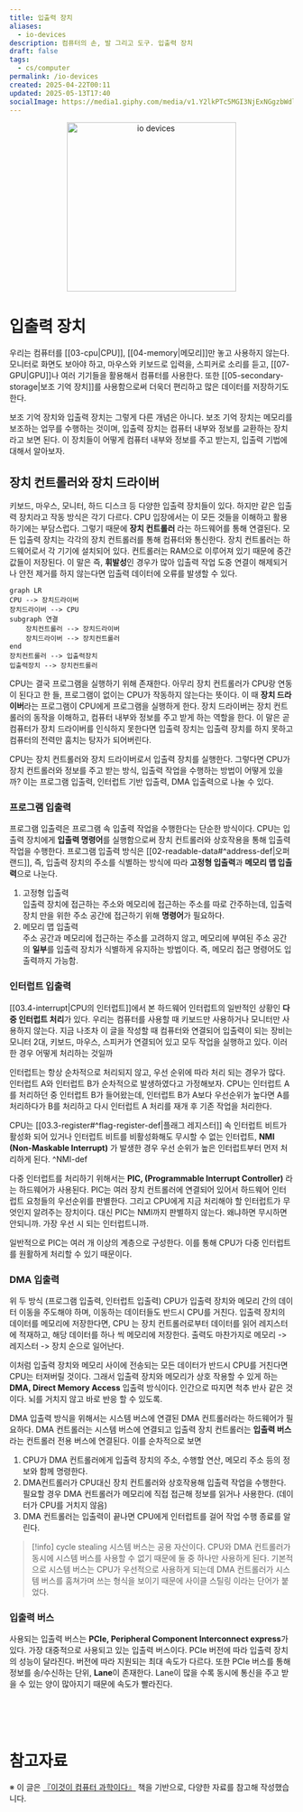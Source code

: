 ```yaml
---
title: 입출력 장치
aliases:
  - io-devices
description: 컴퓨터의 손, 발 그리고 도구. 입출력 장치
draft: false
tags:
  - cs/computer
permalink: /io-devices
created: 2025-04-22T00:11
updated: 2025-05-13T17:40
socialImage: https://media1.giphy.com/media/v1.Y2lkPTc5MGI3NjExNGgzbWdlcjQ4bThnajR1amRpemdnMmkyY3lveTV5c29qZ2F2ajlsMiZlcD12MV9pbnRlcm5hbF9naWZfYnlfaWQmY3Q9Zw/3o6nV0O3Df8yh9oGpq/giphy.gif
---
```

<p align="center">
  <img src="https://media1.giphy.com/media/v1.Y2lkPTc5MGI3NjExNGgzbWdlcjQ4bThnajR1amRpemdnMmkyY3lveTV5c29qZ2F2ajlsMiZlcD12MV9pbnRlcm5hbF9naWZfYnlfaWQmY3Q9Zw/3o6nV0O3Df8yh9oGpq/giphy.gif" alt="io devices" width="300">
</p>

# 입출력 장치

우리는 컴퓨터를 [[03-cpu|CPU]], [[04-memory|메모리]]만 놓고 사용하지 않는다. 모니터로 화면도 보아야 하고, 마우스와 키보드로 입력을, 스피커로 소리를 듣고, [[07-GPU|GPU]]나 여러 기기들을 활용해서 컴퓨터를 사용한다. 또한 [[05-secondary-storage|보조 기억 장치]]를 사용함으로써 더욱더 편리하고 많은 데이터를 저장하기도 한다. 

보조 기억 장치와 입출력 장치는 그렇게 다른 개념은 아니다. 보조 기억 장치는 메모리를 보조하는 업무를 수행하는 것이며, 입출력 장치는 컴퓨터 내부와 정보를 교환하는 장치라고 보면 된다.  이 장치들이 어떻게 컴퓨터 내부와 정보를 주고 받는지, 입출력 기법에 대해서 알아보자.

## 장치 컨트롤러와 장치 드라이버

키보드, 마우스, 모니터, 하드 디스크 등 다양한 입출력 장치들이 있다. 하지만 같은 입출력 장치라고 작동 방식은 각기 다르다. CPU 입장에서는 이 모든 것들을 이해하고 활용하기에는 부담스럽다. 그렇기 때문에 **장치 컨트롤러** 라는 하드웨어를 통해 연결된다. 모든 입출력 장치는 각각의 장치 컨트롤러를 통해 컴퓨터와 통신한다. 장치 컨트롤러는 하드웨어로서 각 기기에 설치되어 있다. 컨트롤러는 RAM으로 이루어져 있기 때문에 중간 값들이 저장된다. 이 말은 즉, **휘발성**인 경우가 많아 입출력 작업 도중 연결이 해제되거나 안전 제거를 하지 않는다면 입출력 데이터에 오류를 발생할 수 있다.

```mermaid
graph LR
CPU --> 장치드라이버
장치드라이버 --> CPU
subgraph 연결
	장치컨트롤러 --> 장치드라이버
	장치드라이버 --> 장치컨트롤러
end
장치컨트롤러 --> 입출력장치
입출력장치 --> 장치컨트롤러
```

CPU는 결국 프로그램을 실행하기 위해 존재한다. 아무리 장치 컨트롤러가 CPU랑 연동이 된다고 한 들, 프로그램이 없이는 CPU가 작동하지 않는다는 뜻이다. 이 때 **장치 드라이버**라는 프로그램이 CPU에게 프로그램을 실행하게 한다. 장치 드라이버는 장치 컨트롤러의 동작을 이해하고, 컴퓨터 내부와 정보를 주고 받게 하는 역할을 한다. 이 말은 곧 컴퓨터가 장치 드라이버를 인식하지 못한다면 입출력 장치는 입출력 장치를 하지 못하고 컴퓨터의 전력만 훔치는 탕자가 되어버린다.

CPU는 장치 컨트롤러와 장치 드라이버로서 입출력 장치를 실행한다. 그렇다면 CPU가 장치 컨트롤러와 정보를 주고 받는 방식, 입출력 작업을 수행하는 방법이 어떻게 있을까? 이는 프로그램 입출력, 인터럽트 기반 입출력, DMA 입출력으로 나눌 수 있다.

### 프로그램 입출력

프로그램 입출력은 프로그램 속 입출력 작업을 수행한다는 단순한 방식이다. CPU는 입출력 장치에게 **입출력 명령어**를 실행함으로써 장치 컨트롤러와 상호작용을 통해 입출력 작업을 수행한다. 프로그램 입출력 방식은 [[02-readable-data#^address-def|오퍼랜드]], 즉, 입출력 장치의 주소를 식별하는 방식에 따라 **고정형 입출력**과 **메모리 맵 입출력**으로 나눈다.

1. 고정형 입출력  
   입출력 장치에 접근하는 주소와 메모리에 접근하는 주소를 따로 간주하는데, 입출력 장치 만을 위한 주소 공간에 접근하기 위해 **명령어**가 필요하다.
2. 메모리 맵 입출력  
   주소 공간과 메모리에 접근하는 주소를 고려하지 않고, 메모리에 부여된 주소 공간의 **일부**를 입출력 장치가 식별하게 유지하는 방법이다. 즉, 메모리 접근 명령어도 입출력까지 가능함.

### 인터럽트 입출력

[[03.4-interrupt|CPU의 인터럽트]]에서 본 하드웨어 인터럽트의 일반적인 상황인 **다중 인터럽트 처리**가 있다. 우리는 컴퓨터를 사용할 때 키보드만 사용하거나 모니터만 사용하지 않는다. 지금 나조차 이 글을 작성할 때 컴퓨터와 연결되어 입출력이 되는 장비는 모니터 2대, 키보드, 마우스, 스피커가 연결되어 있고 모두 작업을 실행하고 있다. 이러한 경우 어떻게 처리하는 것일까

인터럽트는 항상 순차적으로 처리되지 않고, 우선 순위에 따라 처리 되는 경우가 많다. 인터럽트 A와 인터럽트 B가 순차적으로 발생하였다고 가정해보자. CPU는 인터럽트 A를 처리하던 중 인터럽트 B가 들어왔는데, 인터럽트 B가 A보다 우선순위가 높다면 A를 처리하다가 B를 처리하고 다시 인터럽트 A 처리를 재개 후 기존 작업을 처리한다.  

CPU는 [[03.3-register#^flag-register-def|플래그 레지스터]] 속 인터럽트 비트가 활성화 되어 있거나 인터럽트 비트를 비활성화해도 무시할 수 없는 인터럽트, **NMI (Non-Maskable Interrupt)** 가 발생한 경우 우선 순위가 높은 인터럽트부터 먼저 처리하게 된다. ^NMI-def

다중 인터럽트를 처리하기 위해서는 **PIC, (Programmable Interrupt Controller)** 라는 하드웨어가 사용된다. PIC는 여러 장치 컨트롤러에 연결되어 있어서 하드웨어 인터럽트 요청들의 우선순위를 판별한다. 그리고 CPU에게 지금 처리해야 할 인터럽트가 무엇인지 알려주는 장치이다. 대신 PIC는 NMI까지 판별하지 않는다. 왜냐하면 무시하면 안되니까. 가장 우선 시 되는 인터럽트니까.

일반적으로 PIC는 여러 개 이상의 계층으로 구성한다. 이를 통해 CPU가 다중 인터럽트를 원활하게 처리할 수 있기 때문이다.

### DMA 입출력

위 두 방식 (프로그램 입출력, 인터럽트 입출력) CPU가 입출력 장치와 메모리 간의 데이터 이동을 주도해야 하며, 이동하는 데이터들도 반드시 CPU를 거친다. 입출력 장치의 데이터를 메모리에 저장한다면, CPU 는 장치 컨트롤러로부터 데이터를 읽어 레지스터에 적재하고, 해당 데이터를 하나 씩 메모리에 저장한다. 출력도 마찬가지로 메모리 -> 레지스터 -> 장치 순으로 일어난다.

이처럼 입출력 장치와 메모리 사이에 전송되는 모든 데이터가 반드시 CPU를 거친다면 CPU는 터져버릴 것이다. 그래서 입출력 장치와 메모리가 상호 작용할 수 있게 하는  **DMA, Direct Memory Access** 입출력 방식이다. 인간으로 따지면 척추 반사 같은 것이다. 뇌를 거치지 않고 바로 반응 할 수 있도록.

DMA 입출력 방식을 위해서는 시스템 버스에 연결된 DMA 컨트롤러라는 하드웨어가 필요하다. DMA 컨트롤러는 시스템 버스에 연결되고 입출력 장치 컨트롤러는 **입출력 버스**라는 컨트롤러 전용 버스에 연결된다. 이를 순차적으로 보면

1. CPU가 DMA 컨트롤러에게 입출력 장치의 주소, 수행할 연산, 메모리 주소 등의 정보와 함께 명령한다.
2. DMA컨트롤러가 CPU대신 장치 컨트롤러와 상호작용해 입출력 작업을 수행한다. 필요할 경우 DMA 컨트롤러가 메모리에 직접 접근해 정보를 읽거나 사용한다. (데이터가 CPU를 거치지 않음)
3. DMA 컨트롤러는 입출력이 끝나면 CPU에게 인터럽트를 걸어 작업 수행 종료를 알린다.

> [!info] cycle stealing
> 시스템 버스는 공용 자산이다. CPU와 DMA 컨트롤러가 동시에 시스템 버스를 사용할 수 없기 때문에 둘 중 하나만 사용하게 된다. 기본적으로 시스템 버스는 CPU가 우선적으로 사용하게 되는데 DMA 컨트롤러가 시스템 버스를 훔쳐가며 쓰는 형식을 보이기 때문에 사이클 스틸링 이라는 단어가 붙었다.

### 입출력 버스

사용되는 입출력 버스는 **PCIe, Peripheral Component Interconnect express**가 있다. 가장 대중적으로 사용되고 있는 입출력 버스이다. PCIe 버전에 따라 입출력 장치의 성능이 달라진다. 버전에 따라 지원되는 최대 속도가 다르다. 또한 PCIe 버스를 통해 정보를 송/수신하는 단위, **Lane**이 존재한다.  Lane이 많을 수록 동시에 통신을 주고 받을 수 있는 양이 많아지기 때문에 속도가 빨라진다.

</br></br></br>
# 참고자료

※ 이 글은 [『이것이 컴퓨터 과학이다』](https://product.kyobobook.co.kr/detail/S000214014967) 책을 기반으로, 다양한 자료를 참고해 작성했습니다.